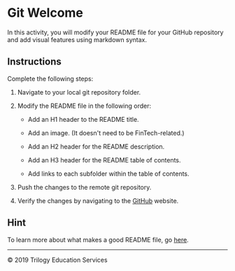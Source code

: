 # Git Welcome

In this activity, you will modify your README file for your GitHub repository and add visual features using markdown syntax.

## Instructions

Complete the following steps:

1. Navigate to your local git repository folder.

1. Modify the README file in the following order:

    * Add an H1 header to the README title.

    * Add an image. (It doesn't need to be FinTech-related.)

    * Add an H2 header for the README description.

    * Add an H3 header for the README table of contents.

    * Add links to each subfolder within the table of contents.

1. Push the changes to the remote git repository.

1. Verify the changes by navigating to the [GitHub](https://github.com/) website.

## Hint

To learn more about what makes a good README file, go [here](https://ucb.bootcampcontent.com/UCB-Coding-Bootcamp/ucb-sfc-fin-pt-08-2020-u-c/blob/master/01-Lessons/01-Intro-to-FinTech/Supplemental/Awesome_README_Guide.md). 

---

© 2019 Trilogy Education Services